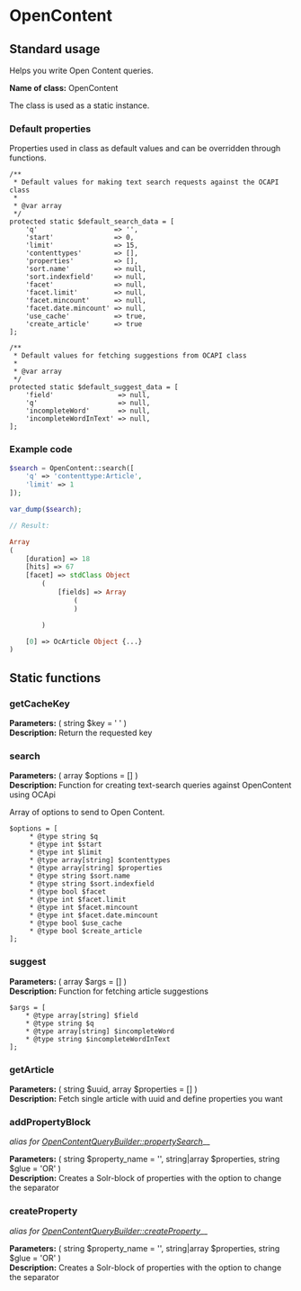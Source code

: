 # OpenContent

## Standard usage

Helps you write Open Content queries.

**Name of class:** OpenContent

The class is used as a static instance.

### Default properties

Properties used in class as default values and can be overridden through functions.

```text
/**
 * Default values for making text search requests against the OCAPI class
 *
 * @var array
 */
protected static $default_search_data = [
    'q'                   => '',
    'start'               => 0,
    'limit'               => 15,
    'contenttypes'        => [],
    'properties'          => [],
    'sort.name'           => null,
    'sort.indexfield'     => null,
    'facet'               => null,
    'facet.limit'         => null,
    'facet.mincount'      => null,
    'facet.date.mincount' => null,
    'use_cache'           => true,
    'create_article'      => true
];

/**
 * Default values for fetching suggestions from OCAPI class
 *
 * @var array
 */
protected static $default_suggest_data = [
    'field'                => null,
    'q'                    => null,
    'incompleteWord'       => null,
    'incompleteWordInText' => null,
];
```

### Example code

```php
$search = OpenContent::search([
    'q' => 'contenttype:Article',
    'limit' => 1
]);

var_dump($search);

// Result:

Array
(
    [duration] => 18
    [hits] => 67
    [facet] => stdClass Object
        (
            [fields] => Array
                (
                )

        )

    [0] => OcArticle Object {...}
)
```

## Static functions

### getCacheKey

**Parameters:** \( string $key = ' ' \)  
**Description:** Return the requested key

### search

**Parameters:** \( array $options = \[\] \)  
**Description:** Function for creating text-search queries against OpenContent using OCApi

Array of options to send to Open Content.

```text
$options = [
     * @type string $q
     * @type int $start
     * @type int $limit
     * @type array[string] $contenttypes
     * @type array[string] $properties
     * @type string $sort.name
     * @type string $sort.indexfield
     * @type bool $facet
     * @type int $facet.limit
     * @type int $facet.mincount
     * @type int $facet.date.mincount
     * @type bool $use_cache
     * @type bool $create_article
];
```

### suggest

**Parameters:** \( array $args = \[\] \)  
**Description:** Function for fetching article suggestions

```text
$args = [
    * @type array[string] $field
    * @type string $q
    * @type array[string] $incompleteWord
    * @type string $incompleteWordInText
];
```

### getArticle

**Parameters:** \( string $uuid, array $properties = \[\] \)  
**Description:** Fetch single article with uuid and define properties you want

### addPropertyBlock

_alias for_ [_OpenContentQueryBuilder::propertySearch_](opencontentquerybuilder.md#propertysearch)\_\_

**Parameters:** \( string $property\_name = '', string\|array $properties, string $glue = 'OR' \)  
**Description:** Creates a Solr-block of properties with the option to change the separator

### createProperty

_alias for_ [_OpenContentQueryBuilder::createProperty_](opencontentquerybuilder.md#createproperty)\_\_

**Parameters:** \( string $property\_name = '', string\|array $properties, string $glue = 'OR' \)  
**Description:** Creates a Solr-block of properties with the option to change the separator

### 

### 

